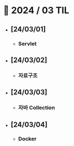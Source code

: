 # 🚩 2024 / 03 TIL

- ## **[24/03/01]**

  - ### Servlet

- ## **[24/03/02]**

  - ### 자료구조

- ## **[24/03/03]**

  - ### 자바 Collection

- ## **[24/03/04]**

  - ### Docker
